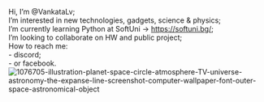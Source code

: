 Hi, I’m @VankataLv; <br>
I’m interested in new technologies, gadgets, science & physics; <br>
I’m currently learning Python at SoftUni -> https://softuni.bg/; <br>
I’m looking to collaborate on HW and public project; <br>
How to reach me: <br>
              - discord; <br>
              - or facebook.
![1076705-illustration-planet-space-circle-atmosphere-TV-universe-astronomy-the-expanse-line-screenshot-computer-wallpaper-font-outer-space-astronomical-object](https://github.com/VankataLv/VankataLv/assets/132002763/096e530e-7c52-4382-ada7-a206d7875843)
